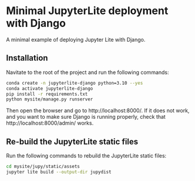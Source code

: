 # Minimal JupyterLite deployment with Django
A minimal example of deploying Jupyter Lite with Django.

## Installation
Navitate to the root of the project and run the following commands:
```bash
conda create -n jupyterlite-django python=3.10 --yes
conda activate jupyterlite-django
pip install -r requirements.txt
python mysite/manage.py runserver  
```

Then open the browser and go to http://localhost:8000/. If it does not work, and you want to make sure Django is running properly, check that http://localhost:8000/admin/ works.

## Re-build the JupyterLite static files 
Run the following commands to rebuild the JupyterLite static files:

```bash
cd mysite/jupy/static/assets
jupyter lite build --output-dir jupydist
```